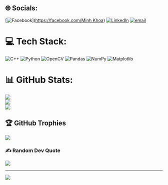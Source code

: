
## 🌐 Socials:
[![Facebook](https://img.shields.io/badge/Facebook-%231877F2.svg?logo=Facebook&logoColor=white)]([https://facebook.com/Minh Khoa](https://www.facebook.com/minh.khoa.631933/)) [![LinkedIn](https://img.shields.io/badge/LinkedIn-%230077B5.svg?logo=linkedin&logoColor=white)](www.linkedin.com/in/cvmkhoa) [![email](https://img.shields.io/badge/Email-D14836?logo=gmail&logoColor=white)](mailto:chaukhoa05092005@gmail.com) 

# 💻 Tech Stack:
![C++](https://img.shields.io/badge/c++-%2300599C.svg?style=for-the-badge&logo=c%2B%2B&logoColor=white) ![Python](https://img.shields.io/badge/python-3670A0?style=for-the-badge&logo=python&logoColor=ffdd54) ![OpenCV](https://img.shields.io/badge/opencv-%23white.svg?style=for-the-badge&logo=opencv&logoColor=white) ![Pandas](https://img.shields.io/badge/pandas-%23150458.svg?style=for-the-badge&logo=pandas&logoColor=white) ![NumPy](https://img.shields.io/badge/numpy-%23013243.svg?style=for-the-badge&logo=numpy&logoColor=white) ![Matplotlib](https://img.shields.io/badge/Matplotlib-%23ffffff.svg?style=for-the-badge&logo=Matplotlib&logoColor=black)
# 📊 GitHub Stats:
![](https://github-readme-stats.vercel.app/api?username=Khoa-Neee&theme=holi&hide_border=false&include_all_commits=false&count_private=false)<br/>
![](https://nirzak-streak-stats.vercel.app/?user=Khoa-Neee&theme=holi&hide_border=false)<br/>
![](https://github-readme-stats.vercel.app/api/top-langs/?username=Khoa-Neee&theme=holi&hide_border=false&include_all_commits=false&count_private=false&layout=compact)

## 🏆 GitHub Trophies
![](https://github-profile-trophy.vercel.app/?username=Khoa-Neee&theme=radical&no-frame=false&no-bg=true&margin-w=4)

### ✍️ Random Dev Quote
![](https://quotes-github-readme.vercel.app/api?type=horizontal&theme=radical)

---
[![](https://visitcount.itsvg.in/api?id=Khoa-Neee&icon=0&color=0)](https://visitcount.itsvg.in)

<!-- Proudly created with GPRM ( https://gprm.itsvg.in ) -->
